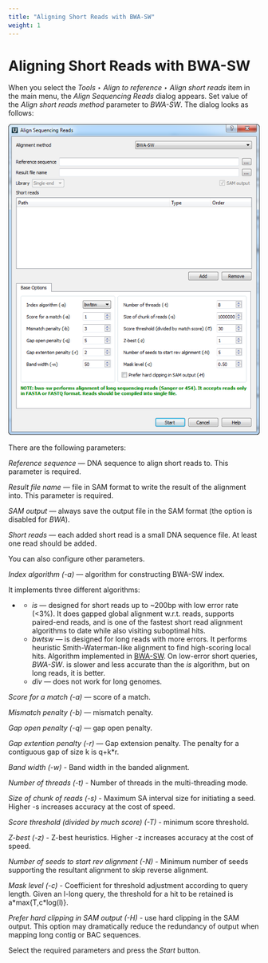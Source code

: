 ```yaml
---
title: "Aligning Short Reads with BWA-SW"
weight: 1
---
```



# Aligning Short Reads with BWA-SW

When you select the _Tools ‣ Align to reference ‣ Align short reads_ item in the main menu, the _Align Sequencing Reads_ dialog appears. Set value of the _Align short reads method_ parameter to _BWA-SW_. The dialog looks as follows:


![](/images/65930877/65930878.png)

There are the following parameters:

_Reference sequence_ — DNA sequence to align short reads to. This parameter is required.

_Result file name_ — file in SAM format to write the result of the alignment into. This parameter is required.

_SAM output_ — always save the output file in the SAM format (the option is disabled for _BWA_).

_Short reads_ — each added short read is a small DNA sequence file. At least one read should be added.

You can also configure other parameters.

_Index algorithm (-a)_ — algorithm for constructing BWA-SW index.

It implements three different algorithms:

*   *   _is_ — designed for short reads up to ~200bp with low error rate (<3%). It does gapped global alignment w.r.t. reads, supports paired-end reads, and is one of the fastest short read alignment algorithms to date while also visiting suboptimal hits.
    *   _bwtsw_ — is designed for long reads with more errors. It performs heuristic Smith-Waterman-like alignment to find high-scoring local hits. Algorithm implemented in [BWA-SW](http://seqanswers.com/wiki/BWA-SW). On low-error short queries, _BWA-SW_. is slower and less accurate than the _is_ algorithm, but on long reads, it is better.
    *   _div_ — does not work for long genomes.

_Score for a match_ _(-a)_ — score of a match.

_Mismatch penalty_ _(-b)_ — mismatch penalty.

_Gap open penalty (-q)_ — gap open penalty.

_Gap extention penalty (-r)_ — Gap extension penalty. The penalty for a contiguous gap of size k is q+k\*r.

_Band width (-w)_ - Band width in the banded alignment.

_Number of threads (-t)_ - Number of threads in the multi-threading mode.

_Size of chunk of reads (-s)_ - Maximum SA interval size for initiating a seed. Higher -s increases accuracy at the cost of speed.

_Score threshold (divided by much score) (-T)_ - minimum score threshold.

_Z-best (-z)_ - Z-best heuristics. Higher -z increases accuracy at the cost of speed.

_Number of seeds to start rev alignment (-N)_ - Minimum number of seeds supporting the resultant alignment to skip reverse alignment.

_Mask level (-c)_ - Coefficient for threshold adjustment according to query length. Given an l-long query, the threshold for a hit to be retained is a\*max{T,c\*log(l)}.

_Prefer hard clipping in SAM output (-H)_ - use hard clipping in the SAM output. This option may dramatically reduce the redundancy of output when mapping long contig or BAC sequences.

Select the required parameters and press the _Start_ button.
